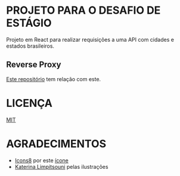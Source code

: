 # PROJETO PARA O DESAFIO DE ESTÁGIO

Projeto em React para realizar requisições a uma API com cidades e estados brasileiros.

## Reverse Proxy

[Este repositório](https://github.com/victoralvess/desafio-estagio-reverse-proxy) tem relação com este.

# LICENÇA

[MIT](/LICENSE)

# AGRADECIMENTOS

- [Icons8](https://icons8.com) por este [ícone](https://icons8.com/icon/21809/pin-in-circle)
- [Katerina Limpitsouni](https://twitter.com/ninalimpi) pelas ilustrações
